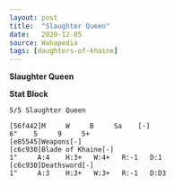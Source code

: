 ```yaml
---
layout: post
title:  "Slaughter Queen"
date:   2020-12-05
source: Wahapedia
tags: [daughters-of-khaine]
---
```


**Slaughter Queen**

**Stat Block**
```
5/5 Slaughter Queen
```

```
[56f442]M     W     B     Sa    [-]
6"    5     9     5+    
[e85545]Weapons[-]
[c6c930]Blade of Khaine[-]
1"     A:4    H:3+   W:4+   R:-1   D:1   
[c6c930]Deathsword[-]
1"     A:3    H:3+   W:3+   R:-1   D:D3  
```


